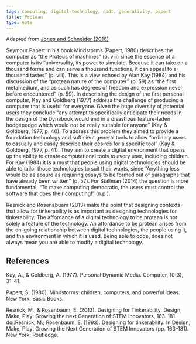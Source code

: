 ```yaml
---
tags: computing, digital-technology, nodt, generativity, papert
title: Protean
type: note
---
```

Adapted from [Jones and Schneider (2016)](https://djon.es/blog/2016/02/02/what-if-our-digital-technologies-were-protean-implications-for-computational-thinking-learning-and-teaching/)

Seymour Papert in his book Mindstorms (Papert, 1980) describes the computer as “the Proteus of machines” (p. viii) since the essence of a computer is its “universality, its power to simulate. Because it can take on a thousand forms and can serve a thousand functions, it can appeal to a thousand tastes” (p. viii). This is a view echoed by Alan Kay (1984) and his discussion of the “protean nature of the computer” (p. 59) as “the first metamedium, and as such has degrees of freedom and expression never before encountered” (p. 59). In describing the design of the first personal computer, Kay and Goldberg (1977) address the challenge of producing a computer that is useful for everyone. Given the huge diversity of potential users they conclude “any attempt to specifically anticipate their needs in the design of the Dynabook would end in a disastrous feature-laden hodgepodge which would not be really suitable for anyone” (Kay & Goldberg, 1977, p. 40). To address this problem they aimed to provide a foundation technology and sufficient general tools to allow “ordinary users to casually and easily describe their desires for a specific tool” (Kay & Goldberg, 1977, p. 41). They aim to create a digital environment that opens up the ability to create computational tools to every user, including children. For Kay (1984) it is a must that people using digital technologies should be able to tailor those technologies to suit their wants, since “Anything less would be as absurd as requiring essays to be formed out of paragraphs that have already been written” (p. 57). For Stallman (2014) the question is more fundamental, “To make computing democratic, the users must control the software that does their computing!” (n.p.).

Resnick and Rosenabuam (2013) make the point that designing contexts that allow for tinkerability is as important as designing technologies for tinkerability. The affordance of a digital technology to be protean is not solely a feature of the technology. An affordance to be protean arises from the on-going relationship between digital technologies, the people using it, and the environment in which it is used. Being able to code, does not always mean you are able to modify a digital technology.

## References

Kay, A., & Goldberg, A. (1977). Personal Dynamic Media. Computer, 10(3), 31–41.

Papert, S. (1980). Mindstorms: children, computers, and powerful ideas. New York: Basic Books.

Resnick, M., & Rosenbaum, E. (2013). Designing for Tinkerability. Design, Make, Play: Growing the next Generation of STEM Innovators, 163–181. doi:Resnick, M.; Rosenbaum, E. (1993). Designing for tinkerability. In Design, Make, Play: Growing the Next Generation of STEM Innovators (pp. 163–181). New York: Routledge.